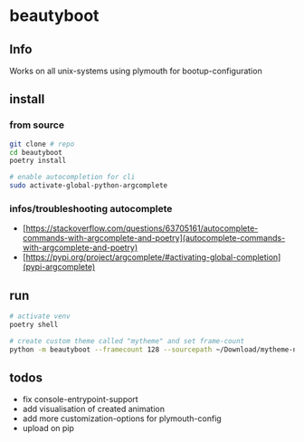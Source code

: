 # beautyboot

## Info
Works on all unix-systems using plymouth for bootup-configuration

## install

### from source

```bash
git clone # repo
cd beautyboot
poetry install

# enable autocompletion for cli
sudo activate-global-python-argcomplete
```

### infos/troubleshooting autocomplete

- [https://stackoverflow.com/questions/63705161/autocomplete-commands-with-argcomplete-and-poetry](autocomplete-commands-with-argcomplete-and-poetry)
- [https://pypi.org/project/argcomplete/#activating-global-completion](pypi-argcomplete)

## run

```bash
# activate venv
poetry shell

# create custom theme called "mytheme" and set frame-count
python -m beautyboot --framecount 128 --sourcepath ~/Download/mytheme-nice-picture.jpg --with-login-logo mytheme
```

## todos

- fix console-entrypoint-support
- add visualisation of created animation
- add more customization-options for plymouth-config
- upload on pip 